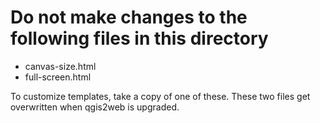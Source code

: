 # Do not make changes to the following files in this directory

- canvas-size.html
- full-screen.html

To customize templates, take a copy of one of these. These two files get
overwritten when qgis2web is upgraded.